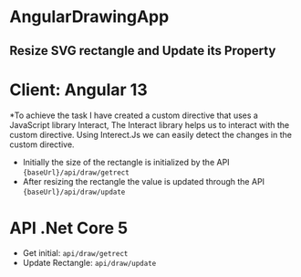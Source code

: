 # AngularDrawingApp

## Resize SVG rectangle and Update its Property


# Client: Angular 13

*To achieve the task I have created a custom directive that uses a JavaScript library Interact, The Interact library helps us to interact with the custom directive.
Using Interect.Js  we can easily detect the changes in the custom directive.

* Initially the size of the rectangle is initialized by the API `{baseUrl}/api/draw/getrect`
* After resizing the rectangle the value is updated through the API `{baseUrl}/api/draw/update`

# API .Net Core 5

* Get initial:  `api/draw/getrect` 
* Update Rectangle: `api/draw/update`
